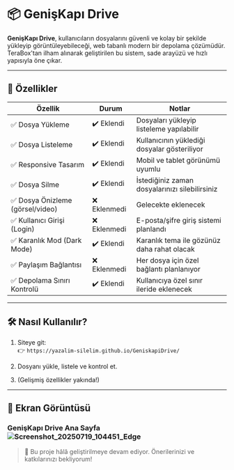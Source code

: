 # 📦 GenişKapı Drive

**GenişKapı Drive**, kullanıcıların dosyalarını güvenli ve kolay bir şekilde yükleyip görüntüleyebileceği, web tabanlı modern bir depolama çözümüdür. TeraBox'tan ilham alınarak geliştirilen bu sistem, sade arayüzü ve hızlı yapısıyla öne çıkar.

---

## 🚀 Özellikler

| Özellik                         | Durum       | Notlar                                  |
|---------------------------------|-------------|------------------------------------------|
| ✅ Dosya Yükleme                | ✔️ Eklendi  | Dosyaları yükleyip listeleme yapılabilir |
| ✅ Dosya Listeleme              | ✔️ Eklendi  | Kullanıcının yüklediği dosyalar gösteriliyor |
| ✅ Responsive Tasarım           | ✔️ Eklendi  | Mobil ve tablet görünümü uyumlu           |
| ✅ Dosya Silme                  | ✔️ Eklendi  | İstediğiniz zaman dosyalarınızı silebilirsiniz|                              |
| ✅ Dosya Önizleme (görsel/video)| ❌ Eklenmedi | Gelecekte eklenecek                       |
| ✅ Kullanıcı Girişi (Login)     | ❌ Eklenmedi | E-posta/şifre giriş sistemi planlandı     |
| ✅ Karanlık Mod (Dark Mode)     | ✔️ Eklendi | Karanlık tema ile gözünüz daha rahat olacak     |
| ✅ Paylaşım Bağlantısı          | ❌ Eklenmedi | Her dosya için özel bağlantı planlanıyor  |
| ✅ Depolama Sınırı Kontrolü     | ✔️ Eklendi | Kullanıcıya özel sınır ileride eklenecek  |

---

## 🛠️ Nasıl Kullanılır?

1. Siteye git:  
   👉 `https://yazalim-silelim.github.io/GeniskapiDrive/`

2. Dosyanı yükle, listele ve kontrol et.

3. (Gelişmiş özellikler yakında!)

---
## 📸 Ekran Görüntüsü

### GenişKapı Drive Ana Sayfa ![Screenshot_20250719_104451_Edge](https://github.com/user-attachments/assets/634e352a-b4ba-435a-8bd1-560532965fd3)
> 🎯 Bu proje hâlâ geliştirilmeye devam ediyor. Önerilerinizi ve katkılarınızı bekliyorum!
